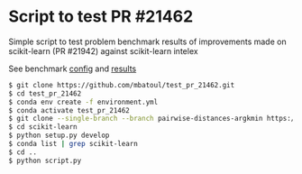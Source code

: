 # Script to test PR #21462

Simple script to test problem benchmark results of improvements made on scikit-learn (PR #21942) against scikit-learn intelex

See benchmark [config](https://github.com/mbatoul/sklearn_benchmarks/blob/dummy_gh_pages/results/hpc_cluster/20211130T232044/config.yml) and [results](https://mbatoul.github.io/sklearn_benchmarks/results/hpc_cluster/20211130T232044/scikit_learn_intelex_vs_scikit_learn.html)

```sh
$ git clone https://github.com/mbatoul/test_pr_21462.git
$ cd test_pr_21462
$ conda env create -f environment.yml
$ conda activate test_pr_21462
$ git clone --single-branch --branch pairwise-distances-argkmin https://github.com/jjerphan/scikit-learn.git
$ cd scikit-learn
$ python setup.py develop
$ conda list | grep scikit-learn
$ cd ..
$ python script.py
```

